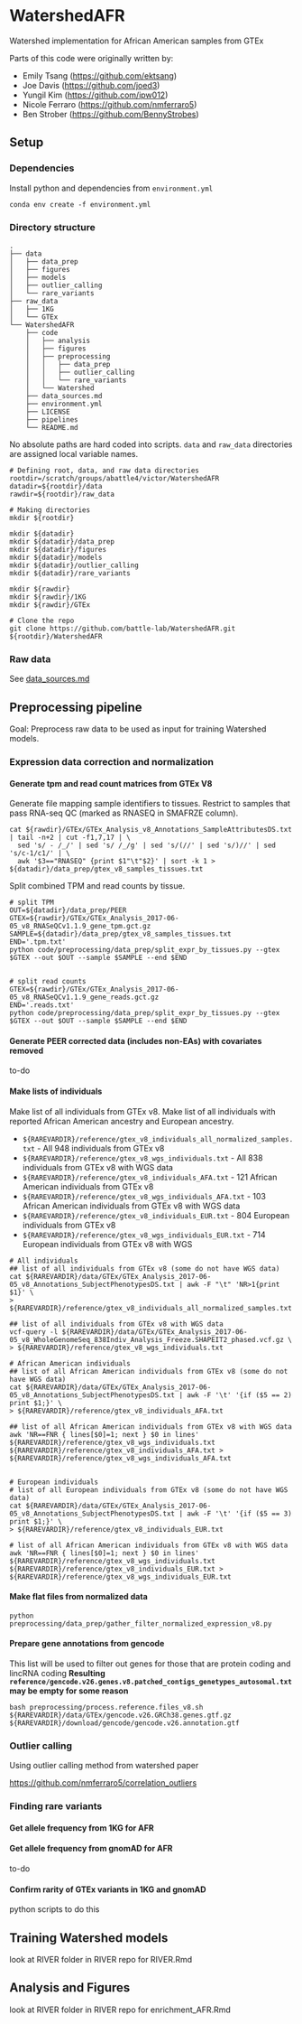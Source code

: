 # WatershedAFR
Watershed implementation for African American samples from GTEx


Parts of this code were originally written by:
* Emily Tsang (https://github.com/ektsang)
* Joe Davis (https://github.com/joed3)
* Yungil Kim (https://github.com/ipw012)
* Nicole Ferraro (https://github.com/nmferraro5)
* Ben Strober (https://github.com/BennyStrobes)

## Setup

### Dependencies

Install python and dependencies from `environment.yml`
```
conda env create -f environment.yml
```


### Directory structure
```
.
├── data
│   ├── data_prep
│   ├── figures
│   ├── models
│   ├── outlier_calling
│   └── rare_variants
├── raw_data
│   ├── 1KG
│   └── GTEx
└── WatershedAFR
    ├── code
    │   ├── analysis
    │   ├── figures
    │   ├── preprocessing
    │   │   ├── data_prep
    │   │   ├── outlier_calling
    │   │   └── rare_variants
    │   └── Watershed
    ├── data_sources.md
    ├── environment.yml
    ├── LICENSE
    ├── pipelines
    └── README.md
```

No absolute paths are hard coded into scripts. `data` and `raw_data` directories are assigned local variable names.

```
# Defining root, data, and raw data directories
rootdir=/scratch/groups/abattle4/victor/WatershedAFR
datadir=${rootdir}/data
rawdir=${rootdir}/raw_data
```

```
# Making directories
mkdir ${rootdir}

mkdir ${datadir}
mkdir ${datadir}/data_prep
mkdir ${datadir}/figures
mkdir ${datadir}/models
mkdir ${datadir}/outlier_calling
mkdir ${datadir}/rare_variants

mkdir ${rawdir}
mkdir ${rawdir}/1KG
mkdir ${rawdir}/GTEx

# Clone the repo
git clone https://github.com/battle-lab/WatershedAFR.git ${rootdir}/WatershedAFR

```

### Raw data
See [data_sources.md](https://github.com/battle-lab/WatershedAFR/blob/master/data_sources.md)

## Preprocessing pipeline
Goal: Preprocess raw data to be used as input for training Watershed models.

### Expression data correction and normalization


#### Generate tpm and read count matrices from GTEx V8

Generate file mapping sample identifiers to tissues. Restrict to samples that pass RNA-seq QC (marked as RNASEQ in SMAFRZE column).
```
cat ${rawdir}/GTEx/GTEx_Analysis_v8_Annotations_SampleAttributesDS.txt | tail -n+2 | cut -f1,7,17 | \
  sed 's/ - /_/' | sed 's/ /_/g' | sed 's/(//' | sed 's/)//' | sed 's/c-1/c1/' | \
  awk '$3=="RNASEQ" {print $1"\t"$2}' | sort -k 1 > ${datadir}/data_prep/gtex_v8_samples_tissues.txt
```

Split combined TPM and read counts by tissue.
```
# split TPM
OUT=${datadir}/data_prep/PEER
GTEX=${rawdir}/GTEx/GTEx_Analysis_2017-06-05_v8_RNASeQCv1.1.9_gene_tpm.gct.gz
SAMPLE=${datadir}/data_prep/gtex_v8_samples_tissues.txt
END='.tpm.txt'
python code/preprocessing/data_prep/split_expr_by_tissues.py --gtex $GTEX --out $OUT --sample $SAMPLE --end $END


# split read counts
GTEX=${rawdir}/GTEx/GTEx_Analysis_2017-06-05_v8_RNASeQCv1.1.9_gene_reads.gct.gz
END='.reads.txt'
python code/preprocessing/data_prep/split_expr_by_tissues.py --gtex $GTEX --out $OUT --sample $SAMPLE --end $END

```

#### Generate PEER corrected data (includes non-EAs) with covariates removed
to-do

#### Make lists of individuals
Make list of all individuals from GTEx v8. Make list of all individuals with reported African American ancestry and European ancestry.
* `${RAREVARDIR}/reference/gtex_v8_individuals_all_normalized_samples.txt` - All 948 individuals from GTEx v8
* `${RAREVARDIR}/reference/gtex_v8_wgs_individuals.txt` - All 838 individuals from GTEx v8 with WGS data
* `${RAREVARDIR}/reference/gtex_v8_individuals_AFA.txt` - 121 African American individuals from GTEx v8
* `${RAREVARDIR}/reference/gtex_v8_wgs_individuals_AFA.txt` - 103 African American individuals from GTEx v8 with WGS data
* `${RAREVARDIR}/reference/gtex_v8_individuals_EUR.txt` - 804 European individuals from GTEx v8
* `${RAREVARDIR}/reference/gtex_v8_wgs_individuals_EUR.txt` - 714 European individuals from GTEx v8 with WGS 
```{bash gtex_individuals, eval=FALSE, cache=TRUE}
# All individuals
## list of all individuals from GTEx v8 (some do not have WGS data)
cat ${RAREVARDIR}/data/GTEx/GTEx_Analysis_2017-06-05_v8_Annotations_SubjectPhenotypesDS.txt | awk -F "\t" 'NR>1{print $1}' \
> ${RAREVARDIR}/reference/gtex_v8_individuals_all_normalized_samples.txt

## list of all individuals from GTEx v8 with WGS data
vcf-query -l ${RAREVARDIR}/data/GTEx/GTEx_Analysis_2017-06-05_v8_WholeGenomeSeq_838Indiv_Analysis_Freeze.SHAPEIT2_phased.vcf.gz \
> ${RAREVARDIR}/reference/gtex_v8_wgs_individuals.txt

# African American individuals
## list of all African American individuals from GTEx v8 (some do not have WGS data)
cat ${RAREVARDIR}/data/GTEx/GTEx_Analysis_2017-06-05_v8_Annotations_SubjectPhenotypesDS.txt | awk -F '\t' '{if ($5 == 2) print $1;}' \
> ${RAREVARDIR}/reference/gtex_v8_individuals_AFA.txt

## list of all African American individuals from GTEx v8 with WGS data
awk 'NR==FNR { lines[$0]=1; next } $0 in lines' ${RAREVARDIR}/reference/gtex_v8_wgs_individuals.txt ${RAREVARDIR}/reference/gtex_v8_individuals_AFA.txt > ${RAREVARDIR}/reference/gtex_v8_wgs_individuals_AFA.txt


# European individuals
# list of all European individuals from GTEx v8 (some do not have WGS data)
cat ${RAREVARDIR}/data/GTEx/GTEx_Analysis_2017-06-05_v8_Annotations_SubjectPhenotypesDS.txt | awk -F '\t' '{if ($5 == 3) print $1;}' \
> ${RAREVARDIR}/reference/gtex_v8_individuals_EUR.txt

# list of all African American individuals from GTEx v8 with WGS data
awk 'NR==FNR { lines[$0]=1; next } $0 in lines' ${RAREVARDIR}/reference/gtex_v8_wgs_individuals.txt ${RAREVARDIR}/reference/gtex_v8_individuals_EUR.txt > ${RAREVARDIR}/reference/gtex_v8_wgs_individuals_EUR.txt
```

#### Make flat files from normalized data
```{bash, eval=FALSE, cache=TRUE}
python preprocessing/data_prep/gather_filter_normalized_expression_v8.py
```

#### Prepare gene annotations from gencode
This list will be used to filter out genes for those that are protein coding and lincRNA coding
**Resulting `reference/gencode.v26.genes.v8.patched_contigs_genetypes_autosomal.txt` may be empty for some reason**
```{bash gencode_genes, eval=FALSE, cache=TRUE}
bash preprocessing/process.reference.files_v8.sh ${RAREVARDIR}/data/GTEx/gencode.v26.GRCh38.genes.gtf.gz ${RAREVARDIR}/download/gencode/gencode.v26.annotation.gtf
```


### Outlier calling
Using outlier calling method from watershed paper

https://github.com/nmferraro5/correlation_outliers

### Finding rare variants

#### Get allele frequency from 1KG for AFR

#### Get allele frequency from gnomAD for AFR
to-do

#### Confirm rarity of GTEx variants in 1KG and gnomAD
python scripts to do this


## Training Watershed models
look at RIVER folder in RIVER repo for RIVER.Rmd

## Analysis and Figures
look at RIVER folder in RIVER repo for enrichment_AFR.Rmd


